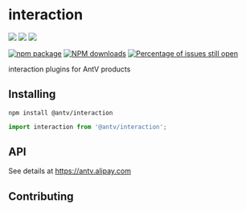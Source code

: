 # interaction

[![](https://img.shields.io/travis/antvis/interaction.svg)](https://travis-ci.org/antvis/interaction)
![](https://img.shields.io/badge/language-javascript-red.svg)
![](https://img.shields.io/badge/license-MIT-000000.svg)

[![npm package](https://img.shields.io/npm/v/@antv/interaction.svg)](https://www.npmjs.com/package/@antv/interaction)
[![NPM downloads](http://img.shields.io/npm/dm/@antv/interaction.svg)](https://npmjs.org/package/@antv/interaction)
[![Percentage of issues still open](http://isitmaintained.com/badge/open/antvis/interaction.svg)](http://isitmaintained.com/project/antvis/interaction "Percentage of issues still open")

interaction plugins for AntV products

## Installing

`npm install @antv/interaction`

```js
import interaction from '@antv/interaction';

```

## API

See details at https://antv.alipay.com

## Contributing

